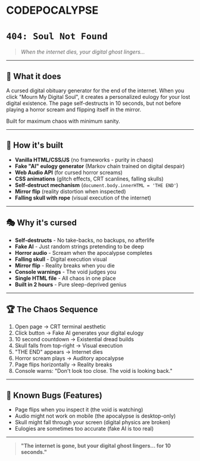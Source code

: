 # CODEPOCALYPSE
# `404: Soul Not Found`

> *When the internet dies, your digital ghost lingers...*

---

## 🧟 What it does

A cursed digital obituary generator for the end of the internet. When you click "Mourn My Digital Soul", it creates a personalized eulogy for your lost digital existence. The page self-destructs in 10 seconds, but not before playing a horror scream and flipping itself in the mirror.

Built for maximum chaos with minimum sanity.

---

## 🔧 How it's built

- **Vanilla HTML/CSS/JS** (no frameworks - purity in chaos)
- **Fake "AI" eulogy generator** (Markov chain trained on digital despair)
- **Web Audio API** (for cursed horror screams)
- **CSS animations** (glitch effects, CRT scanlines, falling skulls)
- **Self-destruct mechanism** (`document.body.innerHTML = 'THE END'`)
- **Mirror flip** (reality distortion when inspected)
- **Falling skull with rope** (visual execution of the internet)

---

## 🎭 Why it's cursed

- **Self-destructs** - No take-backs, no backups, no afterlife
- **Fake AI** - Just random strings pretending to be deep
- **Horror audio** - Scream when the apocalypse completes  
- **Falling skull** - Digital execution visual
- **Mirror flip** - Reality breaks when you die
- **Console warnings** - The void judges you
- **Single HTML file** - All chaos in one place
- **Built in 2 hours** - Pure sleep-deprived genius

---

## 🏆 The Chaos Sequence

1. Open page → CRT terminal aesthetic
2. Click button → Fake AI generates your digital eulogy
3. 10 second countdown → Existential dread builds
4. Skull falls from top-right → Visual execution
5. "THE END" appears → Internet dies
6. Horror scream plays → Auditory apocalypse
7. Page flips horizontally → Reality breaks
8. Console warns: "Don't look too close. The void is looking back."

---

## 🚨 Known Bugs (Features)

- Page flips when you inspect it (the void is watching)
- Audio might not work on mobile (the apocalypse is desktop-only)
- Skull might fall through your screen (digital physics are broken)
- Eulogies are sometimes too accurate (fake AI is too real)

---


> **"The internet is gone, but your digital ghost lingers... for 10 seconds."**
